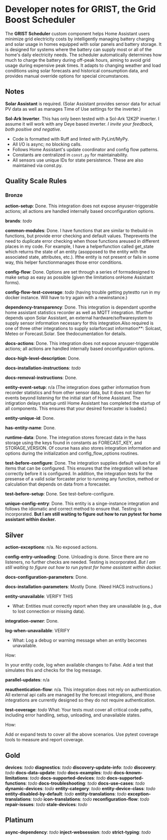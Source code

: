 # Developer notes for GRIST, the Grid Boost Scheduler

The **GRIST Scheduler** custom component helps Home Assistant users minimize grid electricity costs by intelligently managing battery charging and solar usage in homes equipped with solar panels and battery storage. It is designed for systems where the battery can supply most or all of the home's daily electricity needs. The scheduler automatically determines how much to charge the battery during off-peak hours, aiming to avoid grid usage during expensive peak times. It adapts to changing weather and load conditions using solar forecasts and historical consumption data, and provides manual override options for special circumstances.

## Notes

  **Solar Assistant** is required. (Solar Assistant provides sensor data for actual PV data as well as manages Time of Use settings for the inverter.)

  **Sol-Ark Inverter**. This has only been tested with a Sol-Ark 12K2P inverter. I assume it will work with any Deye based inverter. *I invite your feedback, both positive and negative.*
- Code is formatted with Ruff and linted with PyLint/MyPy.
- All I/O is async; no blocking calls.
- Follows Home Assistant's update coordinator and config flow patterns.
- Constants are centralized in `const.py` for maintainability.
- All sensors use unique IDs for state persistence. These are also maintained via const.py.

## Quality Scale Rules

### Bronze

**action-setup**: Done. This integration does not expose anyuser-triggerable actions; all actions are handled internally based onconfiguration options.

**brands**: *todo*

**common-modules**: Done. I have functions that are similar to thebuild-in functions, but provide error checking and default values. Theprevents the need to duplicate error checking when those functions areused in different places in my code. For example, I have a helperfunction called get_state which returns the state of an entity (asopposed to the entity with the associated state, attributes, etc.). Ifthe entity is not present or fails in some way, this helper functionmanages those error conditions.

**config-flow**: Done. Options are set through a series of formsdesigned to make setup as easy as possible (given the limitations onHome Assistant forms).

**config-flow-test-coverage**: *todo* (having trouble getting pytestto run in my docker instance. Will have to try again with a newinstance.)

**dependency-transparency**: Done. This integration is dependant uponthe home assistant statistics recorder as well as MQTT integration. Itfurther depends upon Solar Assistant, an external hardware/softwaresystem to supply sensor information necessary for this integration.Also required is one of three other integrations to supply solarforcast information**: Solcast, Meteo or Forecast.Solar. See thedocumentation for details.

**docs-actions**: Done. This integration does not expose anyuser-triggerable actions; all actions are handled internally based onconfiguration options.

**docs-high-level-description**: Done.

**docs-installation-instructions**: *todo*

**docs-removal-instructions**: Done.

**entity-event-setup**: n/a (The integration does gather information from recorder statistics and from other sensor data, but it does not listen for events beyond listening for the initial start of Home Assistant. The intigration delays startup until Home Assistant has completed the startup of all components. This ensures that your desired forecaster is loaded.)

**entity-unique-id**: Done.

**has-entity-name**: Done.

**runtime-data**: Done. The integration stores forecast data in the hass storage using the keys found in constants as FORECAST_KEY, and STORAGE_VERSION. Of course hass also stores integration information and options during the initialization and config_flow_options routines.

**test-before-configure**: Done. The integration supplies default values for all items that can be configured. This ensures that the integration will behave correctly before it is configured. In addition, the integration tests for the presense of a valid solar forcaster prior to running any function, method or calculation that depends on data from a forecaster.

**test-before-setup**: Done. See test-before-configure.

**unique-config-entry**: Done. This entity is a singe-instance integration and follows the idiomatic and correct method to ensure that. Testing is incorporated. **But I am still waiting to figure out how to run pytest for home assistant within docker.**

## Silver

**action-exceptions**: n/a. No exposed actions.

**config-entry-unloading**: Done. Unloading is done. Since there are no listeners, no further checks are needed. Testing is incorporated. *But I am still waiting to figure out how to run pytest for home assistant within docker.*

**docs-configuration-parameters**: Done.

**docs-installation-parameters**: Mostly Done. (Need HACS instructions.)

**entity-unavailable**: VERIFY THIS
- What:
Entities must correctly report when they are unavailable (e.g., due to lost connection or missing data).

**integration-owner**: Done.

**log-when-unavailable**: VERIFY
- What:
Log a debug or warning message when an entity becomes unavailable.

How:

In your entity code, log when available changes to False.
Add a test that simulates this and checks for the log message.

**parallel-updates**: n/a

**reauthentication-flow**: n/a. This integration does not rely on authentication. All external api calls are managed by the forecast integrations, and those integrations are currently designed so they do not require authentication.

**test-coverage**: *todo*
What:
Your tests must cover all critical code paths, including error handling, setup, unloading, and unavailable states.

How:

Add or expand tests to cover all the above scenarios.
Use pytest coverage tools to measure and report coverage.

## Gold

**devices**: *todo*
**diagnostics**: *todo*
**discovery-update-info**: *todo*
**discovery**: *todo*
**docs-data-update**: *todo*
**docs-examples**: *todo*
**docs-known-limitations**: *todo*
**docs-supported-devices**: *todo*
**docs-supported-functions**: *todo*
**docs-troubleshooting**: *todo*
**docs-use-cases**: *todo*
**dynamic-devices**: *todo*
**entity-category**: *todo*
**entity-device-class**: *todo*
**entity-disabled-by-default**: *todo*
**entity-translations**: *todo*
**exception-translations**: *todo*
**icon-translations**: *todo*
**reconfiguration-flow**: *todo*
**repair-issues**: *todo*
**stale-devices**: *todo*

## Platinum

**async-dependency**: *todo*
**inject-websession**: *todo*
**strict-typing**: *todo*
